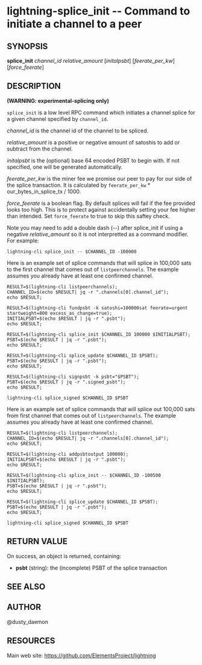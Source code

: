 lightning-splice\_init -- Command to initiate a channel to a peer
=====================================================================

SYNOPSIS
--------

**splice\_init** *channel\_id* *relative\_amount* [*initalpsbt*] [*feerate\_per\_kw*] [*force\_feerate*]

DESCRIPTION
-----------

**(WARNING: experimental-splicing only)**

`splice_init` is a low level RPC command which initiates a channel splice for a
given channel specified by `channel_id`.

*channel\_id* is the channel id of the channel to be spliced.

*relative\_amount* is a positive or negative amount of satoshis to add or
subtract from the channel.

*initalpsbt* is the (optional) base 64 encoded PSBT to begin with. If not
specified, one will be generated automatically.

*feerate\_per\_kw* is the miner fee we promise our peer to pay for our side of
the splice transaction. It is calculated by `feerate_per_kw` *
our\_bytes\_in\_splice\_tx / 1000.

*force\_feerate* is a boolean flag. By default splices will fail if the fee
provided looks too high. This is to protect against accidentally setting your
fee higher than intended. Set `force_feerate` to true to skip this saftey check.

Note you may need to add a double dash (\-\-) after splice\_init if using a negative
*relative\_amount* so it is not interpretted as a command modifier. For example:
```shell
lightning-cli splice_init -- $CHANNEL_ID -100000
```

Here is an example set of splice commands that will splice in 100,000 sats to
the first channel that comes out of `listpeerchannels`. The example assumes
you already have at least one confirmed channel.

```shell
RESULT=$(lightning-cli listpeerchannels);
CHANNEL_ID=$(echo $RESULT| jq -r ".channels[0].channel_id");
echo $RESULT;

RESULT=$(lightning-cli fundpsbt -k satoshi=100000sat feerate=urgent startweight=800 excess_as_change=true);
INITIALPSBT=$(echo $RESULT | jq -r ".psbt");
echo $RESULT;

RESULT=$(lightning-cli splice_init $CHANNEL_ID 100000 $INITIALPSBT);
PSBT=$(echo $RESULT | jq -r ".psbt");
echo $RESULT;

RESULT=$(lightning-cli splice_update $CHANNEL_ID $PSBT);
PSBT=$(echo $RESULT | jq -r ".psbt");
echo $RESULT;

RESULT=$(lightning-cli signpsbt -k psbt="$PSBT");
PSBT=$(echo $RESULT | jq -r ".signed_psbt");
echo $RESULT;

lightning-cli splice_signed $CHANNEL_ID $PSBT
```

Here is an example set of splice commands that will splice out 100,000 sats from
 first channel that comes out of `listpeerchannels`. The example assumes
you already have at least one confirmed channel.

```shell
RESULT=$(lightning-cli listpeerchannels);
CHANNEL_ID=$(echo $RESULT| jq -r ".channels[0].channel_id");
echo $RESULT;

RESULT=$(lightning-cli addpsbtoutput 100000);
INITIALPSBT=$(echo $RESULT | jq -r ".psbt");
echo $RESULT;

RESULT=$(lightning-cli splice_init -- $CHANNEL_ID -100500 $INITIALPSBT);
PSBT=$(echo $RESULT | jq -r ".psbt");
echo $RESULT;

RESULT=$(lightning-cli splice_update $CHANNEL_ID $PSBT);
PSBT=$(echo $RESULT | jq -r ".psbt");
echo $RESULT;

lightning-cli splice_signed $CHANNEL_ID $PSBT
```

RETURN VALUE
------------

[comment]: # (GENERATE-FROM-SCHEMA-START)
On success, an object is returned, containing:

- **psbt** (string): the (incomplete) PSBT of the splice transaction

[comment]: # (GENERATE-FROM-SCHEMA-END)

SEE ALSO
--------

AUTHOR
------

@dusty\_daemon

RESOURCES
---------

Main web site: <https://github.com/ElementsProject/lightning>

[comment]: # ( SHA256STAMP:28e857bb214a084bb638c7db3e7277291b7d60d78360fb8603423bc4d1d427a1)
